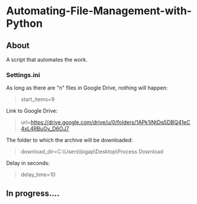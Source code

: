 # Automating-File-Management-with-Python

## About

A script that automates the work.

### Settings.ini


As long as there are "n" files in Google Drive, nothing will happen:
>start_items=9

Link to Google Drive:
>url=https://drive.google.com/drive/u/0/folders/1APk1iNtDq5DBQ41eC4xL4RBuGv_D6OJ7

The folder to which the archive will be downloaded:
>download_dir=C:\Users\bigap\Desktop\Process Download

Delay in seconds:
>delay_time=10


## In progress....




